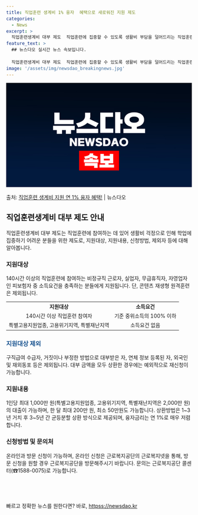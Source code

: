```yaml
---
title: 직업훈련 생계비 1% 융자  혜택으로 새로워진 지원 제도
categories:
  - News
excerpt: >
  직업훈련생계비 대부 제도  직업훈련에 집중할 수 있도록 생활비 부담을 덜어드리는 직업훈련생계비 대부 제도에 …
feature_text: >
  ## 뉴스다오 실시간 뉴스 속보입니다.

  직업훈련생계비 대부 제도  직업훈련에 집중할 수 있도록 생활비 부담을 덜어드리는 직업훈련생계비 대부 제도에 …
image: '/assets/img/newsdao_breakingnews.jpg'
---
```


![뉴스다오 속보](/assets/img/newsdao_breakingnews.jpg)

<p>출처: <a href="httpss://newsdao.kr/4714" rel="dofollow">직업훈련 생계비 지원 연 1% 융자 혜택!</a> | 뉴스다오</p>

<h2 data-ke-size="size26">직업훈련생계비 대부 제도 안내</h2>
<p data-ke-size="size16">직업훈련생계비 대부 제도는 직업훈련에 참여하는 데 있어 생활비 걱정으로 인해 학업에 집중하기 어려운 분들을 위한 제도로, 지원대상, 지원내용, 신청방법, 제외자 등에 대해 알아봅니다.</p>

<h3>지원대상</h3>
<p data-ke-size="size16">140시간 이상의 직업훈련에 참여하는 비정규직 근로자, 실업자, 무급휴직자, 자영업자인 피보험자 중 소득요건을 충족하는 분들에게 지원됩니다. 단, 콘텐츠 재생형 원격훈련은 제외됩니다.</p>
<table>
  <tr>
    <td style="text-align: center; height: 17px;"><b>지원대상</b></td>
    <td style="text-align: center; height: 17px;"><b>소득요건</b></td>
  </tr>
  <tr>
    <td style="text-align: center; height: 17px;">140시간 이상 직업훈련 참여자</td>
    <td style="text-align: center; height: 17px;">기준 중위소득의 100% 이하</td>
  </tr>
  <tr>
    <td style="text-align: center; height: 17px;">특별고용지원업종, 고용위기지역, 특별재난지역</td>
    <td style="text-align: center; height: 17px;">소득요건 없음</td>
  </tr>
</table>

<h3><b><span style="color: #1a5490;">지원대상 제외</span></b></h3>
<p data-ke-size="size16">구직급여 수급자, 거짓이나 부정한 방법으로 대부받은 자, 연체 정보 등록된 자, 외국인 및 재외동포 등은 제외됩니다. 대부 금액을 모두 상환한 경우에는 예외적으로 재신청이 가능합니다.</p>

<h3>지원내용</h3>
<p data-ke-size="size16">1인당 최대 1,000만 원(특별고용지원업종, 고용위기지역, 특별재난지역은 2,000만 원)의 대출이 가능하며, 한 달 최대 200만 원, 최소 50만원도 가능합니다. 상환방법은 1~3년 거치 후 3~5년 간 균등분할 상환 방식으로 제공되며, 융자금리는 연 1%로 매우 저렴합니다.</p>

<h3>신청방법 및 문의처</h3>
<p data-ke-size="size16">온라인과 방문 신청이 가능하며, 온라인 신청은 근로복지공단의 근로복지넷을 통해, 방문 신청을 원할 경우 근로복지공단을 방문해주시기 바랍니다. 문의는 근로복지공단 콜센터(☎1588-0075)로 가능합니다.</p>
<p data-ke-size="size16">&nbsp;</p>
<p data-ke-size="size16">&nbsp;</p> 

빠르고 정확한 뉴스를 원한다면? 바로, <a href="httpss://newsdao.kr" rel="dofollow">httpss://newsdao.kr</a>


